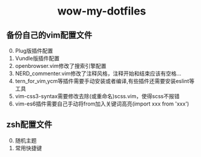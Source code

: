 <h1 align="center">wow-my-dotfiles</h1>

## 备份自己的vim配置文件  
  0. Plug版插件配置  
  1. Vundle版插件配置  
  2. openbrowser.vim修改了搜索引擎配置  
  3. NERD_commenter.vim修改了注释风格，注释开始和结束应该有空格...  
  4. tern_for_vim,ycm等插件需要手动安装或者编译,有些插件还需要安装eslint等工具  
  5. vim-css3-syntax需要修改去除(或重命名)scss.vim，使得scss不报错  
  6. vim-es6插件需要自己手动将from加入关键词高亮(import xxx from 'xxx')  


## zsh配置文件
  0. 随机主题   
  1. 常用快捷键  
